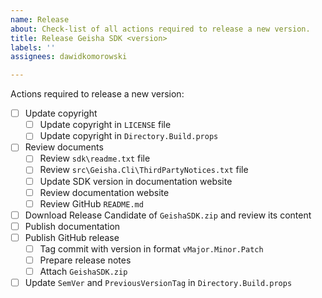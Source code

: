 ```yaml
---
name: Release
about: Check-list of all actions required to release a new version.
title: Release Geisha SDK <version>
labels: ''
assignees: dawidkomorowski

---
```


Actions required to release a new version:
- [ ] Update copyright
  - [ ] Update copyright in `LICENSE` file
  - [ ] Update copyright in `Directory.Build.props`
- [ ] Review documents
  - [ ] Review `sdk\readme.txt` file
  - [ ] Review `src\Geisha.Cli\ThirdPartyNotices.txt` file
  - [ ] Update SDK version in documentation website
  - [ ] Review documentation website
  - [ ] Review GitHub `README.md`
- [ ] Download Release Candidate of `GeishaSDK.zip` and review its content
- [ ] Publish documentation
- [ ] Publish GitHub release
  - [ ] Tag commit with version in format `vMajor.Minor.Patch`
  - [ ] Prepare release notes
  - [ ] Attach `GeishaSDK.zip`
- [ ] Update `SemVer` and `PreviousVersionTag` in `Directory.Build.props`
